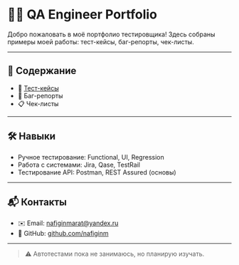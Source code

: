 # 👨‍💻 QA Engineer Portfolio

Добро пожаловать в моё портфолио тестировщика! Здесь собраны примеры моей работы: тест-кейсы, баг-репорты, чек-листы.

---

## 📂 Содержание

- 📝 [Тест-кейсы](./index.html)
- 🐞 Баг-репорты
- 📋 Чек-листы

---

## 🛠️ Навыки

- Ручное тестирование: Functional, UI, Regression
- Работа с системами: Jira, Qase, TestRail
- Тестирование API: Postman, REST Assured (основы)

---

## 📬 Контакты

- ✉️ Email: [nafiginmarat@yandex.ru](mailto:nafiginmarat@yandex.ru)
- 🐙 GitHub: [github.com/nafiginm](https://github.com/nafiginm)

---

> ⚠️ Автотестами пока не занимаюсь, но планирую изучать.
